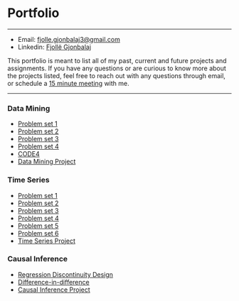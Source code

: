 # Portfolio
***
* Email: fjolle.gjonbalaj3@gmail.com
* Linkedin: [Fjollë Gjonbalaj](https://www.linkedin.com/in/fjoll%C3%AB-gjonbalaj-3075b0102/)

This portfolio is meant to list all of my past, current and future projects and assignments. If you have any questions or are curious to know more about the projects listed, feel free to reach out with any questions through email, or schedule a [15 minute meeting](https://calendly.com/fjolle-gjonbalaj/15min) with me.

********************************************************************************************************************************************************************
### Data Mining
* [Problem set 1](https://github.com/Fjolle/Myfirstrepo/blob/main/Problem%20Set%201/FirstDataMiningAssignment.pdf)
* [Problem set 2](https://github.com/Fjolle/Myfirstrepo/blob/main/Problem%20Set%202/Data_Mining_2_Assignment.pdf)
* [Problem set 3](https://github.com/Fjolle/Myfirstrepo/blob/main/Problem%20Set%203/Problem%20Set%203.pdf)
* [Problem set 4](https://github.com/Fjolle/Myfirstrepo/blob/main/Problem%20set%204/4th%20problem%20set.pdf)
*  [CODE4](https://github.com/Fjolle/Myfirstrepo/blob/main/Problem%20set%204/PS4.Rmd)
* [Data Mining Project](https://github.com/Fjolle/Data-Mining-Project/blob/main/Project/Data_Mining_Project.pdf)



### Time Series

* [Problem set 1](https://github.com/Fjolle/Time-Series/blob/main/Problem%20Set%201/Problem%20Set%201.pdf)
* [Problem set 2](https://github.com/Fjolle/Time-Series/blob/main/Problem%20Set%202/Problem%20Set%202.pdf)
* [Problem set 3](https://github.com/Fjolle/Time-Series/blob/main/Problem%20Set%203/Final%20version%20of%20Assignment%203.pdf)
* [Problem set 4](https://github.com/Fjolle/Time-Series/blob/main/Problem%20Set%204/Answers%20to%20Assignment%204.pdf)
* [Problem set 5](https://github.com/Fjolle/Time-Series/blob/main/Problem%20Set%205/Answers%20to%20assignment%205.pdf)
* [Problem set 6](https://github.com/Fjolle/Time-Series/blob/main/Problem%20Set%206/AnswersPS6.pdf)
* [Time Series Project](https://github.com/Fjolle/Time-Series-Project/blob/main/Project/Time_Series__Final_Project.pdf)

### Causal Inference
* [Regression Discontinuity Design](https://github.com/Fjolle/RDD1/blob/main/Writing/Causalhw1.pdf)
* [Difference-in-difference](https://github.com/Fjolle/Diff-in-diff-/blob/main/Writing/Replication2.pdf)
* [Causal Inference Project](https://github.com/Fjolle/Causal-Inference-Project/blob/main/Project/Causal_Inference_Final_Project.pdf)



